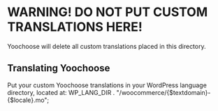 # WARNING! DO NOT PUT CUSTOM TRANSLATIONS HERE!

Yoochoose will delete all custom translations placed in this directory.

## Translating Yoochoose
Put your custom Yoochoose translations in your WordPress language directory, located at: WP_LANG_DIR . "/woocommerce/{$textdomain}-{$locale}.mo";